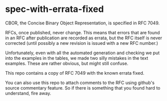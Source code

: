 spec-with-errata-fixed
======================

CBOR, the Concise Binary Object Representation, is specified in RFC 7049.

RFCs, once published, never change.  This means that errors that are
found in an RFC after publication are recorded as errata, but the RFC
itself is never corrected (until possibly a new revision is issued
with a new RFC number.)

Unfortunately, even with all the automated generation and checking we
put into the examples in the tables, we made two silly mistakes in the
text examples.  These are rather obvious, but might still confuse.

This repo contains a copy of RFC 7049 with the known errata fixed.

You can also use this repo to attach comments to the RFC using
github's source commentary feature.  So if there is something that you
found hard to understand, fire away.
